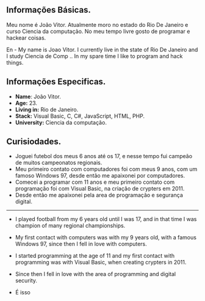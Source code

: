## Informações Básicas.

Meu nome é João Vitor. Atualmente moro no estado do Rio De Janeiro e curso Ciencia da computação.
No meu tempo livre gosto de programar e hackear coisas.

En - My name is Joao Vitor. I currently live in the state of Rio De Janeiro and I study Ciencia de Comp ..
In my spare time I like to program and hack things.

## Informações Especificas.

* **Name**: João Vitor.
* **Age:** 23.
* **Living in:** Rio de Janeiro.
* **Stack:** Visual Basic, C, C#, JavaScript, HTML, PHP.
* **University:** Ciencia da computação.

## Curisiodades.
* Joguei futebol dos meus 6 anos até os 17, e nesse tempo fui campeão de muitos campeonatos regionais.
* Meu primeiro contato com computadores foi com meus 9 anos, com um famoso Windows 97, desde então me apaixonei por computadores.
* Comecei a programar com 11 anos e meu primeiro contato com programação foi com Visual Basic, na criação de crypters em 2011.
* Desde então me apaixonei pela area de programação e segurança digital.
----------------------------------------------------------------------------------
* I played football from my 6 years old until I was 17, and in that time I was champion of many regional championships.
* My first contact with computers was with my 9 years old, with a famous Windows 97, since then I fell in love with computers.
* I started programming at the age of 11 and my first contact with programming was with Visual Basic, when creating crypters in 2011.
* Since then I fell in love with the area of programming and digital security.

* É isso


<!--
**vittz1/vittz1** is a ✨ _special_ ✨ repository because its `README.md` (this file) appears on your GitHub profile.

Here are some ideas to get you started:

- 🔭 I’m currently working on ...
- 🌱 I’m currently learning ...
- 👯 I’m looking to collaborate on ...
- 🤔 I’m looking for help with ...
- 💬 Ask me about ...
- 📫 How to reach me: ...
- 😄 Pronouns: ...
- ⚡ Fun fact: ...
-->
